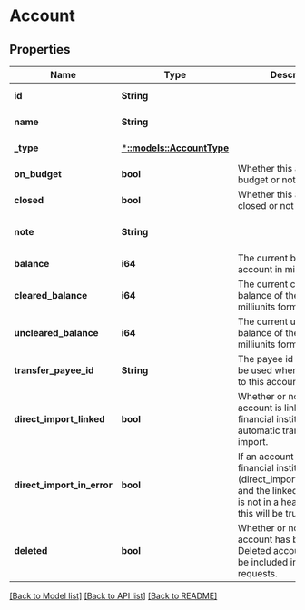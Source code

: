 # Account

## Properties
Name | Type | Description | Notes
------------ | ------------- | ------------- | -------------
**id** | **String** |  | [default to null]
**name** | **String** |  | [default to null]
**_type** | [***::models::AccountType**](AccountType.md) |  | [default to null]
**on_budget** | **bool** | Whether this account is on budget or not | [default to null]
**closed** | **bool** | Whether this account is closed or not | [default to null]
**note** | **String** |  | [optional] [default to null]
**balance** | **i64** | The current balance of the account in milliunits format | [default to null]
**cleared_balance** | **i64** | The current cleared balance of the account in milliunits format | [default to null]
**uncleared_balance** | **i64** | The current uncleared balance of the account in milliunits format | [default to null]
**transfer_payee_id** | **String** | The payee id which should be used when transferring to this account | [default to null]
**direct_import_linked** | **bool** | Whether or not the account is linked to a financial institution for automatic transaction import. | [optional] [default to null]
**direct_import_in_error** | **bool** | If an account linked to a financial institution (direct_import_linked&#x3D;true) and the linked connection is not in a healthy state, this will be true. | [optional] [default to null]
**deleted** | **bool** | Whether or not the account has been deleted.  Deleted accounts will only be included in delta requests. | [default to null]

[[Back to Model list]](../README.md#documentation-for-models) [[Back to API list]](../README.md#documentation-for-api-endpoints) [[Back to README]](../README.md)


